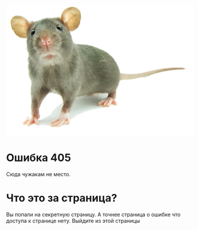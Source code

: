 ![мышь](images/mish.png)

# Ошибка 405
Сюда чужакам не место.

# Что это за страница?
Вы попали на секретную страницу. А точнее страница о ошибке что доступа к странице нету.
Выйдите из этой страницы

